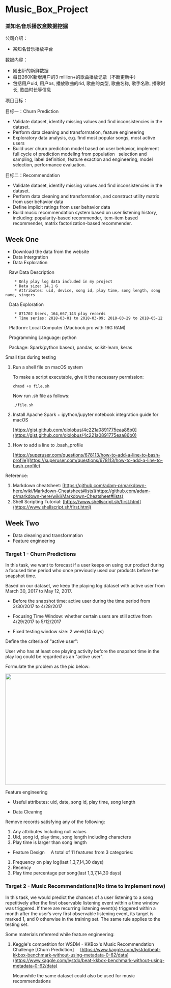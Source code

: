 # Music_Box_Project

### 某知名音乐播放盒数据挖掘

公司介绍：
* 某知名音乐播放平台

数据内容：
* 刚出炉的新鲜数据
* 每日260K新增用户的3 million+的歌曲播放记录（不断更新中）
* 包括用户uid, 用户os, 播放歌曲的rid, 歌曲的类型, 歌曲名称, 歌手名称, 播歌时长, 歌曲时长等信息

项目目标：

目标一：Churn Prediction
* Validate dataset, identify missing values and find inconsistencies in the dataset.
* Perform data cleaning and transformation, feature engineering
* Exploratory data analysis, e.g. find most popular songs, most active users
* Build user churn prediction model based on user behavior, implement full cycle of prediction modeling from population   selection and sampling, label definition, feature exaction and engineering, model selection, performance evaluation.


目标二：Recommendation
* Validate dataset, identify missing values and find inconsistencies in the dataset.
* Perform data cleaning and transformation, and construct utility matrix from user behavior data
* Define implicit ratings from user behavior data
* Build music recommendation system based on user listening history, including: popularity-based recommender, item-item based recommender, matrix factorization-based recommender.

## Week One

* Download the data from the website
* Data Intergration 
* Data Exploration


    Raw Data Description

        * Only play log data included in my project
        * Data size: 14.1 G
        * Attributes: uid, device, song id, play time, song length, song name, singers

    Data Exploration
    
        * 871702 Users, 164,667,143 play records
        * Time series: 2018-03-01 to 2018-03-09; 2018-03-29 to 2018-05-12

    Platform: Local Computer (Macbook pro with 16G RAM)
    
    Programming Language: python
    
    Package: Spark(python based), pandas, scikit-learn, keras

Small tips during testing

1. Run a shell file on macOS system

    To make a script executable, give it the necessary permission:

    `chmod +x file.sh`

    Now run .sh file as follows:

    `./file.sh`
2. Install Apache Spark + ipython/jupyter notebook integration guide for macOS

    [https://gist.github.com/ololobus/4c221a0891775eaa86b0](https://gist.github.com/ololobus/4c221a0891775eaa86b0)

3. How to add a line to .bash_profile

    [https://superuser.com/questions/678113/how-to-add-a-line-to-bash-profile](https://superuser.com/questions/678113/how-to-add-a-line-to-bash-profile)

Reference:
1. Markdown cheatsheet: [https://github.com/adam-p/markdown-here/wiki/Markdown-Cheatsheet#lists](https://github.com/adam-p/markdown-here/wiki/Markdown-Cheatsheet#lists)
2. Shell Scripting Tutorial: [https://www.shellscript.sh/first.html](https://www.shellscript.sh/first.html)

## Week Two

* Data cleaning and transformation
* Feature engineering

### Target 1 - Churn Predictions

In this task, we want to forecast if a user keeps on using our product during a focused time period who once previously used our products before the snapshot time.

Based on our dataset, we keep the playing log dataset with active user from March 30, 2017 to May 12, 2017.

*  Before the snapshot time: active user during the time period from 3/30/2017 to 4/28/2017

*  Focusing Time Window:  whether certain users are still active from 4/29/2017 to 5/12/2017
    
*  Fixed testing window size: 2 week(14 days)

Define the criteria of "active user":

User who has at least one playing activity before the snapshot time in the play log could be regarded as an "active user".

Formulate the problem as the pic below:

<p align="center">
  <img src="https://github.com/yxg383/Music_Box_Project/blob/master/pic/scheme.png" width="550" height="350" />
</p>

Feature engineering

* Useful attributes: uid, date, song id, play time, song length

* Data Cleaning

Remove records satisfying any of the following:

 1) Any attributes Including null values
    
 2) Uid, song id, play time, song length including characters
    
 3) Play time is larger than song length
   
* Feature Design
    
A total of 11 features from 3 categories:   
 1) Frequency on play log(last 1,3,7,14,30 days)     
 2) Recency     
 3) Play time percentage per song(last 1,3,7,14,30 days)


### Target 2 - Music Recommendations(No time to implement now)

In this task, we would predict the chances of a user listening to a song repetitively after the first observable listening event within a time window was triggered. If there are recurring listening event(s) triggered within a month after the user’s very first observable listening event, its target is marked 1, and 0 otherwise in the training set. The same rule applies to the testing set.

Some materials referered while feature engineering:

1. Keggle's competition for WSDM - KKBox's Music Recommendation Challenge [Churn Prediction]
    
    [https://www.kaggle.com/lystdo/beat-kkbox-benchmark-without-using-metadata-0-62/data](https://www.kaggle.com/lystdo/beat-kkbox-benchmark-without-using-metadata-0-62/data)
    
    Meanwhile the same dataset could also be used for music recommendations

